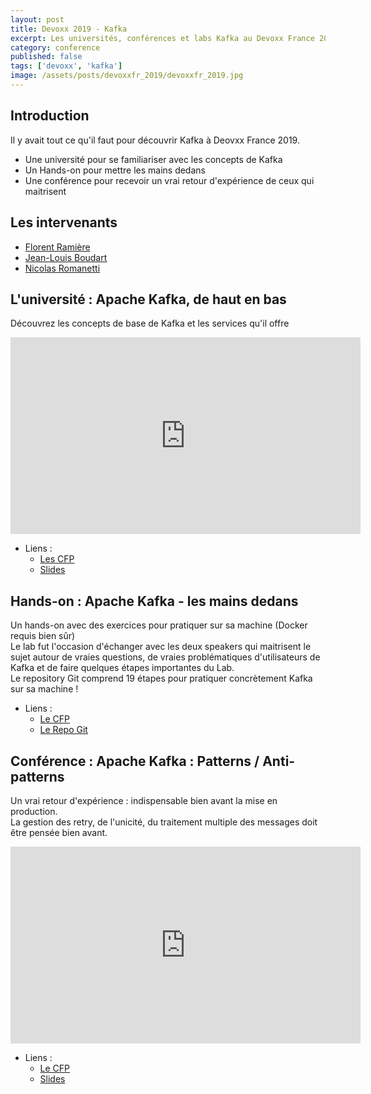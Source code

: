 ```yaml
---
layout: post
title: Devoxx 2019 - Kafka
excerpt: Les universités, conférences et labs Kafka au Devoxx France 2019
category: conference
published: false
tags: ['devoxx', 'kafka']
image: /assets/posts/devoxxfr_2019/devoxxfr_2019.jpg
---
```


## Introduction

Il y avait tout ce qu'il faut pour découvrir Kafka à Deovxx France 2019.
- Une université pour se familiariser avec les concepts de Kafka
- Un Hands-on pour mettre les mains dedans
- Une conférence pour recevoir un vrai retour d'expérience de ceux qui maitrisent

## Les intervenants 

- [Florent Ramière](https://www.twitter.com/@framiere)
- [Jean-Louis Boudart](https://www.twitter.com/@jlboudart)
- [Nicolas Romanetti](https://www.twitter.com/@nromanetti)

## L'université : Apache Kafka, de haut en bas

Découvrez les concepts de base de Kafka et les services qu'il offre 

<iframe width="560" height="315" src="https://www.youtube-nocookie.com/embed/KWAELycyxTc" frameborder="0" allow="accelerometer; autoplay; encrypted-media; gyroscope; picture-in-picture" allowfullscreen></iframe>

- Liens :
  - [Les CFP](https://cfp.devoxx.fr/2019/talk/QMD-0319/Apache_Kafka,_de_haut_en_bas.)
  - [Slides](https://www.slideshare.net/FlorentRamiere/devoxx-university-kafka-de-haut-en-bas)

## Hands-on : Apache Kafka - les mains dedans

Un hands-on avec des exercices pour pratiquer sur sa machine (Docker requis bien sûr)  
Le lab fut l'occasion d'échanger avec les deux speakers qui maitrisent le sujet autour de vraies questions, de vraies problématiques d'utilisateurs de Kafka et de faire quelques étapes importantes du Lab.  
Le repository Git comprend 19 étapes pour pratiquer concrètement Kafka sur sa machine !      

- Liens :
  - [Le CFP](https://cfp.devoxx.fr/2019/talk/ZAO-0738/Apache_Kafka_-_les_mains_dedans)
  - [Le Repo Git](https://github.com/framiere/a-kafka-story)
  
## Conférence : Apache Kafka : Patterns / Anti-patterns

Un vrai retour d'expérience : indispensable bien avant la mise en production.  
La gestion des retry, de l'unicité, du traitement multiple des messages doit être pensée bien avant.  

<iframe width="560" height="315" src="https://www.youtube-nocookie.com/embed/rp537D69CYw" frameborder="0" allow="accelerometer; autoplay; encrypted-media; gyroscope; picture-in-picture" allowfullscreen></iframe>

- Liens : 
  - [Le CFP](https://cfp.devoxx.fr/2019/talk/IVI-0641/Apache_Kafka_:_Patterns_%2F_Anti-patterns)
  - [Slides](https://www.slideshare.net/FlorentRamiere/apache-kafka-patterns-antipatterns)